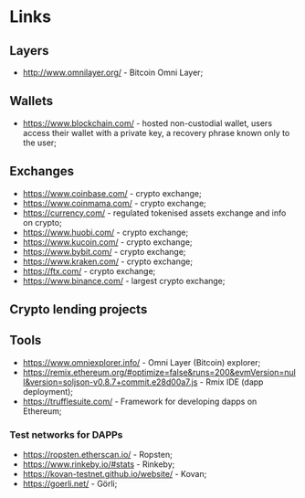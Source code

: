 # Links

## Layers

- http://www.omnilayer.org/ - Bitcoin Omni Layer;

## Wallets

- https://www.blockchain.com/ -  hosted non-custodial wallet, users access their wallet with a private key, a recovery phrase known only to the user;

## Exchanges

- https://www.coinbase.com/ - crypto exchange;
- https://www.coinmama.com/ - crypto exchange;
- https://currency.com/ - regulated tokenised assets exchange and info on crypto;
- https://www.huobi.com/ - crypto exchange;
- https://www.kucoin.com/ - crypto exchange;
- https://www.bybit.com/ - crypto exchange;
- https://www.kraken.com/ - crypto exchange;
- https://ftx.com/ - crypto exchange;
- https://www.binance.com/ - largest crypto exchange;

## Crypto lending projects 

## Tools

- https://www.omniexplorer.info/ - Omni Layer (Bitcoin) explorer;
- https://remix.ethereum.org/#optimize=false&runs=200&evmVersion=null&version=soljson-v0.8.7+commit.e28d00a7.js - Rmix IDE (dapp deployment);
- https://trufflesuite.com/ - Framework for developing dapps on Ethereum;

### Test networks for DAPPs

- https://ropsten.etherscan.io/ - Ropsten;
- https://www.rinkeby.io/#stats - Rinkeby;
- https://kovan-testnet.github.io/website/ - Kovan;
- https://goerli.net/ - Görli;
